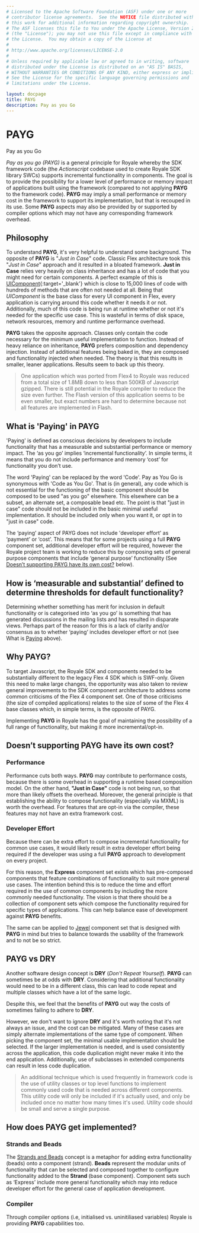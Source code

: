 ```yaml
---
# Licensed to the Apache Software Foundation (ASF) under one or more
# contributor license agreements.  See the NOTICE file distributed with
# this work for additional information regarding copyright ownership.
# The ASF licenses this file to You under the Apache License, Version 2.0
# (the "License"); you may not use this file except in compliance with
# the License.  You may obtain a copy of the License at
# 
# http://www.apache.org/licenses/LICENSE-2.0
# 
# Unless required by applicable law or agreed to in writing, software
# distributed under the License is distributed on an "AS IS" BASIS,
# WITHOUT WARRANTIES OR CONDITIONS OF ANY KIND, either express or implied.
# See the License for the specific language governing permissions and
# limitations under the License.

layout: docpage
title: PAYG
description: Pay as you Go
---
```


# PAYG

Pay as you Go

_Pay as you go (PAYG)_ is a general principle for Royale whereby the SDK framework code (the _Actionscript_ codebase used to create Royale SDK library SWCs) supports incremental functionality in components. The goal is to provide the possibility for a lower level of performance or memory impact of applications built using the framework (compared to not applying __PAYG__ to the framework code). __PAYG__ may imply a small performance or memory cost in the framework to support its implementation, but that is recouped in its use. Some __PAYG__ aspects may also be provided by or supported by compiler options which may not have any corresponding framework overhead.

## Philosophy

To understand __PAYG__, it's very helpful to understand some background. The opposite of __PAYG__ is "_Just in Case_" code. Classic Flex architecture took this "_Just in Case_" approach and it resulted in a bloated framework. __Just in Case__ relies very heavily on class inheritance and has a lot of code that you might need for certain components. A perfect example of this is [UIComponent](https://flex.apache.org/asdoc/mx/core/UIComponent.html){:target='_blank'} which is close to 15,000 lines of code with hundreds of methods that are often not needed at all. Being that _UIComponent_ is the base class for every UI component in Flex, every application is carrying around this code whether it needs it or not. Additionally, much of this code is being run at runtime whether or not it's needed for the specific use case. This is wasteful in terms of disk space, network resources, memory and runtime performance overhead.

__PAYG__ takes the opposite approach. Classes only contain the code necessary for the minimum useful implementation to function. Instead of heavy reliance on inheritance, __PAYG__ prefers composition and dependency injection. Instead of additional features being baked in, they are composed and functionality injected when needed. The theory is that this results in smaller, leaner applications. Results seem to back up this theory.

> One application which was ported from Flex4 to Royale was reduced from a total size of 1.8MB down to less than 500KB of Javascript gzipped. There is still potential in the Royale compiler to reduce the size even further. The Flash version of this application seems to be even smaller, but exact numbers are hard to determine because not all features are implemented in Flash.

## What is 'Paying' in PAYG

'Paying' is defined as conscious decisions by developers to include functionality that has a measurable and substantial performance or memory impact. The ‘as you go’ implies ‘incremental functionality’. In simple terms, it means that you do not include performance and memory ‘cost’ for functionality you don’t use.

The word 'Paying' can be replaced by the word 'Code'. Pay as You Go is synonymous with 'Code as You Go'. That is (in general), any code which is not essential for the functioning of the basic component should be composed to be used "as you go" elsewhere. This elsewhere can be a subset, an alternate set, a composable bead etc. The point is that "just in case" code should not be included in the basic minimal useful implementation. It should be included only when you want it, or opt in to "just in case" code.

The ‘paying’ aspect of PAYG does not include 'developer effort' as ‘payment’ or ‘cost’. This means that for some projects using a full __PAYG__ component set, additional developer effort will be required, however the Royale project team is working to reduce this by composing sets of general purpose components that include ‘general purpose’ functionality (See [Doesn’t supporting PAYG have its own cost?](welcome/features/payg.html#doesnt-supporting-payg-have-its-own-cost) below).

## How is ‘measurable and substantial’ defined to determine thresholds for default functionality?

Determining whether something has merit for inclusion in default functionality or is categorised into ‘as you go’ is something that has generated discussions in the mailing lists and has resulted in disparate views. Perhaps part of the reason for this is a lack of clarity and/or consensus as to whether ‘paying’ includes developer effort or not (see What is [Paying](welcome/features/payg.html#what-is-paying-in-payg) above).

## Why PAYG?

To target Javascript, the Royale SDK and components needed to be substantially different to the legacy Flex 4 SDK which is SWF-only. Given this need to make large changes, the opportunity was also taken to review general improvements to the SDK component architecture to address some common criticisms of the Flex 4 component set. One of those criticisms (the size of compiled applications) relates to the size of some of the Flex 4 base classes which, in simple terms, is the opposite of PAYG. 

Implementing __PAYG__ in Royale has the goal of maintaining the possibility of a full range of functionality, but making it more incremental/opt-in.

## Doesn’t supporting PAYG have its own cost?

### Performance

Performance cuts both ways. __PAYG__ may contribute to performance costs, because there is some overhead in supporting a runtime based composition model. On the other hand, __"Just in Case"__ code is not being run, so that more than likely offsets the overhead. Moreover, the general principle is that establishing the ability to compose functionality (especially via MXML) is worth the overhead. For features that are opt-in via the compiler, these features may not have an extra framework cost.

### Developer Effort

Because there can be extra effort to compose incremental functionality for common use cases, it would likely result in extra developer effort being required if the developer was using a full __PAYG__ approach to development on every project.

For this reason, the __Express__ component set exists which has pre-composed components that feature combinations of functionality to suit more general use cases. The intention behind this is to reduce the time and effort required in the use of common components by including the more commonly needed functionality. The vision is that there should be a collection of component sets which compose the functionality required for specific types of applications. This can help balance ease of development against __PAYG__ benefits.

The same can be applied to [Jewel](component-sets/jewel.html) component set that is designed with __PAYG__ in mind but tries to balance towards the usability of the framework and to not be so strict. 

## PAYG vs DRY

Another software design concept is __DRY__ (_Don't Repeat Yourself_). __PAYG__ can sometimes be at odds with __DRY__. Considering that additional functionality would need to be in a different class, this can lead to code repeat and multiple classes which have a lot of the same logic.

Despite this, we feel that the benefits of __PAYG__ out way the costs of sometimes failing to adhere to __DRY__.

However, we don't want to ignore __DRY__ and it's worth noting that it's not always an issue, and the cost can be mitigated. Many of these cases are simply alternate implementations of the same type of component. When picking the component set, the minimal usable implementation should be selected. If the larger implementation is needed, and is used consistently across the application, this code duplication might never make it into the end application. Additionally, use of subclasses in extended components can result in less code duplication.

> An additional technique which is used frequently in framework code is the use of utility classes or top level functions to implement commonly used code that is needed across different components. This utility code will only be included if it's actually used, and only be included once no matter how many times it's used. Utility code should be small and serve a single purpose.

## How does PAYG get implemented?

### Strands and Beads

The [Strands and Beads](welcome/features/strands-and-beads.html) concept is a metaphor for adding extra functionality (beads) onto a component (strand). __Beads__ represent the modular units of functionality that can be selected and composed together to configure functionality added to the __Strand__ (base component). Component sets such as ‘Express’ include more general functionality which may into reduce developer effort for the general case of application development.
 
### Compiler

Through compiler options (i.e, initialised vs. uninitiliased variables) Royale is providing __PAYG__ capabilities too.

